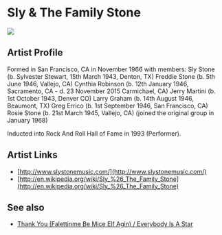 # Sly & The Family Stone

![](../../asssets/artists/Sly_and_The_Family_Stone.png)

## Artist Profile

Formed in San Francisco, CA in November 1966 with members:
Sly Stone (b. Sylvester Stewart, 15th March 1943, Denton, TX)
Freddie Stone (b. 5th June 1946, Vallejo, CA)
Cynthia Robinson (b. 12th January 1946, Sacramento, CA - d. 23 November 2015 Carmichael, CA)
Jerry Martini (b. 1st October 1943, Denver CO)
Larry Graham (b. 14th August 1946, Beaumont, TX)
Greg Errico (b. 1st September 1946, San Francisco, CA)
Rosie Stone (b. 21st March 1945, Vallejo, CA) (joined the original group in January 1968)

Inducted into Rock And Roll Hall of Fame in 1993 (Performer).

## Artist Links

- [http://www.slystonemusic.com/](http://www.slystonemusic.com/)
- [http://en.wikipedia.org/wiki/Sly_%26_The_Family_Stone](http://en.wikipedia.org/wiki/Sly_%26_The_Family_Stone)


## See also

- [Thank You (Falettinme Be Mice Elf Agin) / Everybody Is A Star](Sly_and_The_Family_Stone-Thank_You_Falettinme_Be_Mice_Elf_Agin_-_Everybody_Is_A_Star.md)
